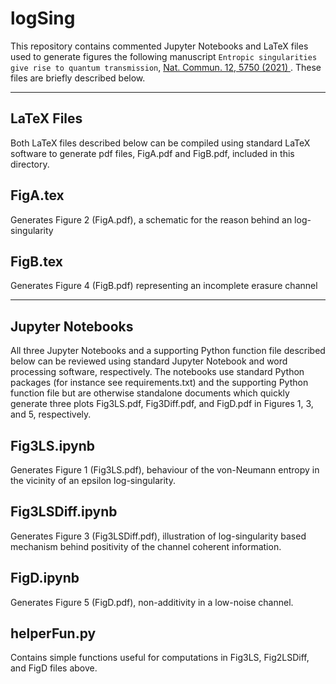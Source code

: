 # logSing
This repository contains commented Jupyter Notebooks and LaTeX files used to
generate figures the following manuscript ``Entropic singularities give rise to
quantum transmission``, [Nat. Commun. 12, 5750 (2021)
](https://doi.org/10.1038/s41467-021-25954-0). These files are briefly
described below.


----------
LaTeX Files
----------
Both LaTeX files described below can be compiled using standard LaTeX software
to generate pdf files, FigA.pdf and FigB.pdf, included in this directory.

FigA.tex
----------
Generates Figure 2 (FigA.pdf), a schematic for the reason behind an log-singularity

FigB.tex
----------
Generates Figure 4 (FigB.pdf) representing an incomplete erasure channel


----------
Jupyter Notebooks
----------
All three Jupyter Notebooks and a supporting Python function file described
below can be reviewed using standard Jupyter Notebook and word processing
software, respectively. The notebooks use standard Python packages (for
instance see requirements.txt) and the supporting Python function file but are
otherwise standalone documents which quickly generate three plots Fig3LS.pdf,
Fig3Diff.pdf, and FigD.pdf in Figures 1, 3, and 5, respectively. 

Fig3LS.ipynb        
----------
Generates Figure 1 (Fig3LS.pdf), behaviour of the von-Neumann entropy in the
vicinity of an epsilon log-singularity.

Fig3LSDiff.ipynb
----------
Generates Figure 3 (Fig3LSDiff.pdf), illustration of log-singularity based
mechanism behind positivity of the channel coherent information.

FigD.ipynb
----------
Generates Figure 5 (FigD.pdf), non-additivity in a low-noise channel.

helperFun.py
----------
Contains simple functions useful for computations in Fig3LS, Fig2LSDiff, and
FigD files above.
